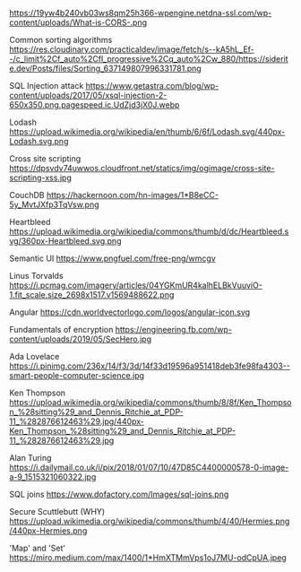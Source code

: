 https://19yw4b240vb03ws8qm25h366-wpengine.netdna-ssl.com/wp-content/uploads/What-is-CORS-.png

Common sorting algorithms
https://res.cloudinary.com/practicaldev/image/fetch/s--kA5hL_Ef--/c_limit%2Cf_auto%2Cfl_progressive%2Cq_auto%2Cw_880/https://siderite.dev/Posts/files/Sorting_637149807996331781.png

SQL Injection attack
https://www.getastra.com/blog/wp-content/uploads/2017/05/xsql-injection-2-650x350.png.pagespeed.ic.UdZjd3jX0J.webp

Lodash
https://upload.wikimedia.org/wikipedia/en/thumb/6/6f/Lodash.svg/440px-Lodash.svg.png

Cross site scripting
https://dpsvdv74uwwos.cloudfront.net/statics/img/ogimage/cross-site-scripting-xss.jpg

CouchDB
https://hackernoon.com/hn-images/1*B8eCC-5y_MvtJXfp3TqVsw.png

Heartbleed
https://upload.wikimedia.org/wikipedia/commons/thumb/d/dc/Heartbleed.svg/360px-Heartbleed.svg.png

Semantic UI
https://www.pngfuel.com/free-png/wmcgv

Linus Torvalds
https://i.pcmag.com/imagery/articles/04YGKmUR4kalhELBkVuuviO-1.fit_scale.size_2698x1517.v1569488622.png

Angular
https://cdn.worldvectorlogo.com/logos/angular-icon.svg

Fundamentals of encryption
https://engineering.fb.com/wp-content/uploads/2019/05/SecHero.jpg

Ada Lovelace
https://i.pinimg.com/236x/14/f3/3d/14f33d19596a951418deb3fe98fa4303--smart-people-computer-science.jpg

Ken Thompson
https://upload.wikimedia.org/wikipedia/commons/thumb/8/8f/Ken_Thompson_%28sitting%29_and_Dennis_Ritchie_at_PDP-11_%282876612463%29.jpg/440px-Ken_Thompson_%28sitting%29_and_Dennis_Ritchie_at_PDP-11_%282876612463%29.jpg

Alan Turing
https://i.dailymail.co.uk/i/pix/2018/01/07/10/47D85C4400000578-0-image-a-9_1515321060322.jpg

SQL joins
https://www.dofactory.com/Images/sql-joins.png

Secure Scuttlebutt (WHY)
https://upload.wikimedia.org/wikipedia/commons/thumb/4/40/Hermies.png/440px-Hermies.png

'Map' and 'Set'
https://miro.medium.com/max/1400/1*HmXTMmVps1oJ7MU-odCpUA.jpeg
